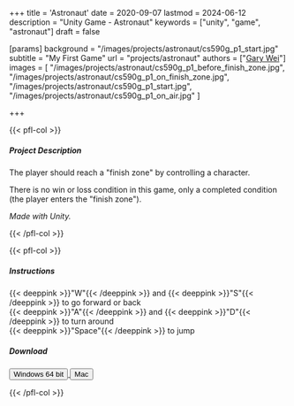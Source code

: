 +++
title = 'Astronaut'
date = 2020-09-07
lastmod = 2024-06-12
description = "Unity Game - Astronaut"
keywords = ["unity", "game", "astronaut"]
draft = false

[params]
background = "/images/projects/astronaut/cs590g_p1_start.jpg"
subtitle = "My First Game"
url = "projects/astronaut"
authors = ["[Gary Wei](https://github.com/garywei944)"]
images = [
  "/images/projects/astronaut/cs590g_p1_before_finish_zone.jpg",
  "/images/projects/astronaut/cs590g_p1_on_finish_zone.jpg",
  "/images/projects/astronaut/cs590g_p1_start.jpg",
  "/images/projects/astronaut/cs590g_p1_on_air.jpg"
]

+++

{{< pfl-col >}}

##### Project Description

The player should reach a "finish zone" by controlling a character.

There is no win or loss condition in this game, only a completed condition (the player enters the "finish zone").

_Made with Unity._

{{< /pfl-col >}}

{{< pfl-col >}}

##### Instructions

{{< deeppink >}}"W"{{< /deeppink >}} and
{{< deeppink >}}"S"{{< /deeppink >}} to go forward or back  
{{< deeppink >}}"A"{{< /deeppink >}} and
{{< deeppink >}}"D"{{< /deeppink >}} to turn around  
{{< deeppink >}}"Space"{{< /deeppink >}} to jump

##### Download

<a href="https://s3.amazonaws.com/ariseus.net/cs590g_p1/aris_cs590g_p1_1.1.0_win_x86_64.zip">
<input
  type="submit"
  class="btn btn-outline-pill btn-custom-light mr-3"
  value="Windows 64 bit"
/>
</a>
<a href="https://s3.amazonaws.com/ariseus.net/cs590g_p1/aris_cs590g_p1_1.1.0_mac.zip">
<input
  type="submit"
  class="btn btn-outline-pill btn-custom-light mr-3"
  value="Mac"
/>
</a>

{{< /pfl-col >}}
